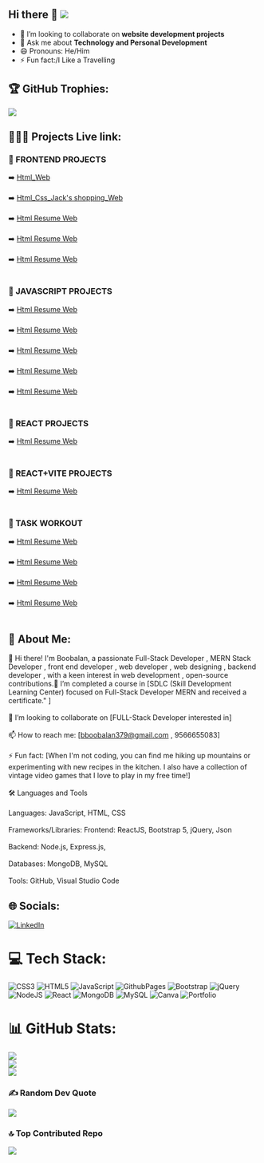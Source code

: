 ## Hi there 👋 [![](https://visitcount.itsvg.in/api?id=SBOOPALAN&icon=0&color=0)](https://visitcount.itsvg.in)

- 👯 I’m looking to collaborate on **website development projects**
- 💬 Ask me about **Technology and Personal Development**
- 😄 Pronouns: He/Him
- ⚡ Fun fact:/I Like a Travelling
## 🏆 GitHub Trophies:
![](https://github-profile-trophy.vercel.app/?username=SBOOPALAN&theme=monokai&no-frame=false&no-bg=false&margin-w=4)

<h2>👨🏼‍🎓 Projects Live link:</h2>
<h3>📘 FRONTEND PROJECTS</h3>
➡️ <a href="https://sboopalan.github.io/HTML-RESUME/">Html_Web</a> <br><br>
➡️ <a href="https://sboopalan.github.io/HTML-RESUME/">Html_Css_Jack's shopping_Web</a><br><br>
➡️ <a href="https://sboopalan.github.io/HTML-RESUME/">Html Resume Web</a> <br><br>
➡️ <a href="https://sboopalan.github.io/HTML-RESUME/">Html Resume Web</a> <br><br>
➡️ <a href="https://sboopalan.github.io/HTML-RESUME/">Html Resume Web</a> <br><br>

<h3>📘 JAVASCRIPT PROJECTS</h3>
➡️ <a href="https://sboopalan.github.io/HTML-RESUME/">Html Resume Web</a> <br><br>
➡️ <a href="https://sboopalan.github.io/HTML-RESUME/">Html Resume Web</a> <br><br>
➡️ <a href="https://sboopalan.github.io/HTML-RESUME/">Html Resume Web</a> <br><br>
➡️ <a href="https://sboopalan.github.io/HTML-RESUME/">Html Resume Web</a> <br><br>
➡️ <a href="https://sboopalan.github.io/HTML-RESUME/">Html Resume Web</a> <br><br>

<h3>📘 REACT PROJECTS</h3>
➡️ <a href="https://sboopalan.github.io/HTML-RESUME/">Html Resume Web</a> <br><br>

<h3>📘 REACT+VITE PROJECTS</h3>
➡️ <a href="https://sboopalan.github.io/HTML-RESUME/">Html Resume Web</a> <br><br>

<h3>📘 TASK WORKOUT</h3>
➡️ <a href="https://sboopalan.github.io/HTML-RESUME/">Html Resume Web</a> <br><br>
➡️ <a href="https://sboopalan.github.io/HTML-RESUME/">Html Resume Web</a> <br><br>
➡️ <a href="https://sboopalan.github.io/HTML-RESUME/">Html Resume Web</a> <br><br>
➡️ <a href="https://sboopalan.github.io/HTML-RESUME/">Html Resume Web</a> <br><br>

## 💫 About Me:

👋 Hi there! I'm Boobalan, a passionate  Full-Stack Developer , MERN Stack Developer , front end developer , web developer , web designing , backend developer , with a keen interest in web development , open-source contributions.🌱 I’m  completed a course in        [SDLC (Skill Development Learning Center) focused on  Full-Stack Developer MERN and received a certificate." ]<br><br>👯 I’m looking to collaborate on [FULL-Stack Developer interested in]<br><br>📫 How to reach me: [bboobalan379@gmail.com , 9566655083]<br><br>⚡ Fun fact: [When I'm not coding, you can find me hiking up mountains or experimenting with new recipes in the kitchen. I also have a collection of vintage video games that I love to play in my free time!]<br><br>🛠️ Languages and Tools<br><br>Languages: JavaScript, HTML, CSS<br><br>Frameworks/Libraries: Frontend: ReactJS, Bootstrap 5, jQuery, Json<br><br>Backend: Node.js, Express.js,<br><br>Databases: MongoDB, MySQL<br><br>Tools: GitHub, Visual Studio Code

## 🌐 Socials:

[![LinkedIn](https://img.shields.io/badge/LinkedIn-%230077B5.svg?logo=linkedin&logoColor=white)](https://linkedin.com/in/https://www.linkedin.com/in/boobalan-boobalan-4417872b5/) 

# 💻 Tech Stack:

![CSS3](https://img.shields.io/badge/css3-%231572B6.svg?style=for-the-badge&logo=css3&logoColor=white) ![HTML5](https://img.shields.io/badge/html5-%23E34F26.svg?style=for-the-badge&logo=html5&logoColor=white) ![JavaScript](https://img.shields.io/badge/javascript-%23323330.svg?style=for-the-badge&logo=javascript&logoColor=%23F7DF1E) ![GithubPages](https://img.shields.io/badge/github%20pages-121013?style=for-the-badge&logo=github&logoColor=white) ![Bootstrap](https://img.shields.io/badge/bootstrap-%238511FA.svg?style=for-the-badge&logo=bootstrap&logoColor=white) ![jQuery](https://img.shields.io/badge/jquery-%230769AD.svg?style=for-the-badge&logo=jquery&logoColor=white) ![NodeJS](https://img.shields.io/badge/node.js-6DA55F?style=for-the-badge&logo=node.js&logoColor=white) ![React](https://img.shields.io/badge/react-%2320232a.svg?style=for-the-badge&logo=react&logoColor=%2361DAFB) ![MongoDB](https://img.shields.io/badge/MongoDB-%234ea94b.svg?style=for-the-badge&logo=mongodb&logoColor=white) ![MySQL](https://img.shields.io/badge/mysql-4479A1.svg?style=for-the-badge&logo=mysql&logoColor=white) ![Canva](https://img.shields.io/badge/Canva-%2300C4CC.svg?style=for-the-badge&logo=Canva&logoColor=white) ![Portfolio](https://img.shields.io/badge/Portfolio-%23000000.svg?style=for-the-badge&logo=firefox&logoColor=#FF7139)

# 📊 GitHub Stats:

![](https://github-readme-stats.vercel.app/api?username=SBOOPALAN&theme=swift&hide_border=false&include_all_commits=true&count_private=false)<br/>
![](https://github-readme-streak-stats.herokuapp.com/?user=SBOOPALAN&theme=swift&hide_border=false)<br/>
![](https://github-readme-stats.vercel.app/api/top-langs/?username=SBOOPALAN&theme=swift&hide_border=false&include_all_commits=true&count_private=false&layout=compact)

### ✍️ Random Dev Quote
![](https://quotes-github-readme.vercel.app/api?type=horizontal&theme=radical)

### 🔝 Top Contributed Repo
![](https://github-contributor-stats.vercel.app/api?username=SBOOPALAN&limit=5&theme=dark&combine_all_yearly_contributions=true)

<!-- Proudly created with GPRM ( https://gprm.itsvg.in ) -->
